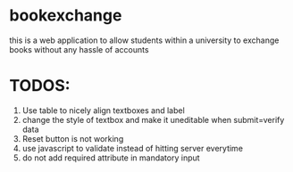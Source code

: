 bookexchange
============

this is a web application to allow students within a university to exchange books without any hassle of accounts


TODOS:
=======

<ol>
<li>Use table to nicely align textboxes and label</li>
<li>change the style of textbox and make it uneditable when submit=verify data</li>
<li>Reset button is not working</li>
<li>use javascript to validate instead of hitting server everytime</li>
<li>do not add required attribute in mandatory input</li>

</ol>
